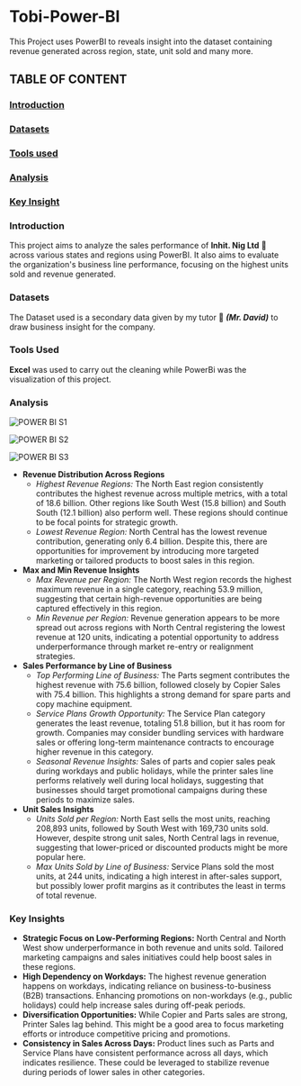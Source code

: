 # Tobi-Power-BI
This Project uses PowerBI to reveals insight into the dataset containing revenue generated across region, state, unit sold and many more.
## TABLE OF CONTENT
### [Introduction](introduction)
### [Datasets](datasets)
### [Tools used](tools_used)
### [Analysis](analysis)
### [Key Insight](key_insight)

### Introduction
This project aims to analyze the sales performance of **Inhit. Nig Ltd** 🏢 across various states and regions using PowerBI. It also aims to evaluate the organization's business line performance, focusing on the highest units sold and revenue generated.
### Datasets
The Dataset used is a secondary data given by my tutor 👨 ***(Mr. David)*** to draw business insight for the company.
### Tools Used
**Excel** was used to carry out the cleaning while PowerBi was the visualization of this project.
### Analysis
![POWER BI S1](https://github.com/user-attachments/assets/0584dfbb-bc4f-4616-acfb-9548a482c8a8)

![POWER BI S2](https://github.com/user-attachments/assets/a90eabf6-c075-4e99-b51d-0063f883d10c)

![POWER BI S3](https://github.com/user-attachments/assets/74e2a124-e425-489e-b10d-54d5b44db68b)


- **Revenue Distribution Across Regions**
  - *Highest Revenue Regions:* The North East region consistently contributes the highest revenue across multiple metrics, with a total of 18.6 billion. Other regions like South West (15.8 billion) and South South (12.1 billion) also perform well. These regions should continue to be focal points for strategic growth.
  - *Lowest Revenue Region:* North Central has the lowest revenue contribution, generating only 6.4 billion. Despite this, there are opportunities for improvement by introducing more targeted marketing or tailored products to boost sales in this region.
- **Max and Min Revenue Insights**
  - *Max Revenue per Region:* The North West region records the highest maximum revenue in a single category, reaching 53.9 million, suggesting that certain high-revenue opportunities are being captured effectively in this region.
  - *Min Revenue per Region:* Revenue generation appears to be more spread out across regions with North Central registering the lowest revenue at 120 units, indicating a potential opportunity to address underperformance through market re-entry or realignment strategies.
- **Sales Performance by Line of Business**
  - *Top Performing Line of Business:* The Parts segment contributes the highest revenue with 75.6 billion, followed closely by Copier Sales with 75.4 billion. This highlights a strong demand for spare parts and copy machine equipment.
  - *Service Plans Growth Opportunity:* The Service Plan category generates the least revenue, totaling 51.8 billion, but it has room for growth. Companies may consider bundling services with hardware sales or offering long-term maintenance contracts to encourage higher revenue in this category.
  - *Seasonal Revenue Insights:* Sales of parts and copier sales peak during workdays and public holidays, while the printer sales line performs relatively well during local holidays, suggesting that businesses should target promotional campaigns during these periods to maximize sales.
- **Unit Sales Insights**
  - *Units Sold per Region:* North East sells the most units, reaching 208,893 units, followed by South West with 169,730 units sold. However, despite strong unit sales, North Central lags in revenue, suggesting that lower-priced or discounted products might be more popular here.
  - *Max Units Sold by Line of Business:* Service Plans sold the most units, at 244 units, indicating a high interest in after-sales support, but possibly lower profit margins as it contributes the least in terms of total revenue.
### Key Insights
- **Strategic Focus on Low-Performing Regions:** North Central and North West show underperformance in both revenue and units sold. Tailored marketing campaigns and sales initiatives could help boost sales in these regions.
- **High Dependency on Workdays:** The highest revenue generation happens on workdays, indicating reliance on business-to-business (B2B) transactions. Enhancing promotions on non-workdays (e.g., public holidays) could help increase sales during off-peak periods.
- **Diversification Opportunities:** While Copier and Parts sales are strong, Printer Sales lag behind. This might be a good area to focus marketing efforts or introduce competitive pricing and promotions.
- **Consistency in Sales Across Days:** Product lines such as Parts and Service Plans have consistent performance across all days, which indicates resilience. These could be leveraged to stabilize revenue during periods of lower sales in other categories.

